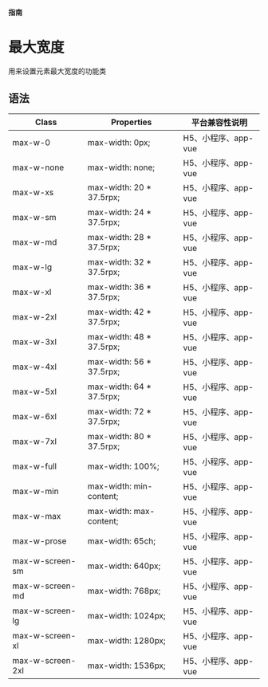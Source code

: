 #### <span class="text-lg text-gray-500 font-normal">指南</span>

<div class="w-screen"></div>

# 最大宽度
<a-typography-text>
    用来设置元素最大宽度的功能类
</a-typography-text>

<CssPrefix />

## 语法
| Class | Properties | 平台兼容性说明
| --- | --- | ---
| <a-link status="success">max-w-0</a-link> | <a-link>max-width: 0px;</a-link> | H5、小程序、app-vue
| <a-link status="success">max-w-none</a-link> | <a-link>max-width: none;</a-link> | H5、小程序、app-vue
| <a-link status="success">max-w-xs</a-link> | <a-link>max-width: 20 * 37.5rpx;</a-link> | H5、小程序、app-vue
| <a-link status="success">max-w-sm</a-link> | <a-link>max-width: 24 * 37.5rpx;</a-link> | H5、小程序、app-vue
| <a-link status="success">max-w-md</a-link> | <a-link>max-width: 28 * 37.5rpx;</a-link> | H5、小程序、app-vue
| <a-link status="success">max-w-lg</a-link> | <a-link>max-width: 32 * 37.5rpx;</a-link> | H5、小程序、app-vue
| <a-link status="success">max-w-xl</a-link> | <a-link>max-width: 36 * 37.5rpx;</a-link> | H5、小程序、app-vue
| <a-link status="success">max-w-2xl</a-link> | <a-link>max-width: 42 * 37.5rpx;</a-link> | H5、小程序、app-vue
| <a-link status="success">max-w-3xl</a-link> | <a-link>max-width: 48 * 37.5rpx;</a-link> | H5、小程序、app-vue
| <a-link status="success">max-w-4xl</a-link> | <a-link>max-width: 56 * 37.5rpx;</a-link> | H5、小程序、app-vue
| <a-link status="success">max-w-5xl</a-link> | <a-link>max-width: 64 * 37.5rpx;</a-link> | H5、小程序、app-vue
| <a-link status="success">max-w-6xl</a-link> | <a-link>max-width: 72 * 37.5rpx;</a-link> | H5、小程序、app-vue
| <a-link status="success">max-w-7xl</a-link> | <a-link>max-width: 80 * 37.5rpx;</a-link> | H5、小程序、app-vue
| <a-link status="success">max-w-full</a-link> | <a-link>max-width: 100%;</a-link> | H5、小程序、app-vue
| <a-link status="success">max-w-min</a-link> | <a-link>max-width: min-content;</a-link> | H5、小程序、app-vue
| <a-link status="success">max-w-max</a-link> | <a-link>max-width: max-content;</a-link> | H5、小程序、app-vue
| <a-link status="success">max-w-prose</a-link> | <a-link>max-width: 65ch;</a-link> | H5、小程序、app-vue
| <a-link status="success">max-w-screen-sm</a-link> | <a-link>max-width: 640px;</a-link> | H5、小程序、app-vue
| <a-link status="success">max-w-screen-md</a-link> | <a-link>max-width: 768px;</a-link> | H5、小程序、app-vue
| <a-link status="success">max-w-screen-lg</a-link> | <a-link>max-width: 1024px;</a-link> | H5、小程序、app-vue
| <a-link status="success">max-w-screen-xl</a-link> | <a-link>max-width: 1280px;</a-link> | H5、小程序、app-vue
| <a-link status="success">max-w-screen-2xl</a-link> | <a-link>max-width: 1536px;</a-link> | H5、小程序、app-vue